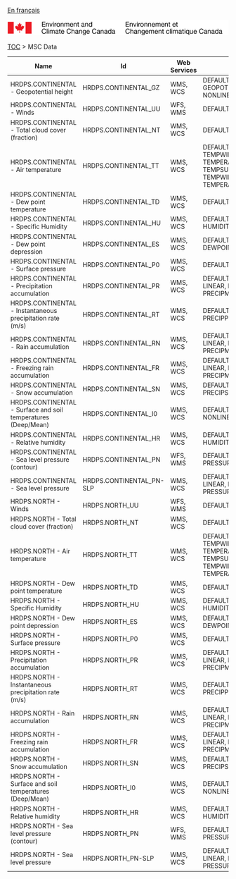 [En français](geomet-hrdps_fr.md)

![ECCC logo](../../img_eccc-logo.png)

[TOC](../geomet-hrdps_en.md) > MSC Data


Name                                                          | Id                       | Web Services | Styles                                                                             
--------------------------------------------------------------|--------------------------|--------------|------------------------------------------------------------------------------------
HRDPS.CONTINENTAL - Geopotential height                       | HRDPS.CONTINENTAL_GZ     | WMS, WCS     | DEFAULT: GEOPOTENTIELHEIGHT-NONLINEAR                                              
HRDPS.CONTINENTAL - Winds                                     | HRDPS.CONTINENTAL_UU     | WFS, WMS     | DEFAULT: WINDARROW                                                                 
HRDPS.CONTINENTAL - Total cloud cover (fraction)              | HRDPS.CONTINENTAL_NT     | WMS, WCS     | DEFAULT: CLOUD                                                                     
HRDPS.CONTINENTAL - Air temperature                           | HRDPS.CONTINENTAL_TT     | WMS, WCS     | DEFAULT: TEMPWINTER-LINEAR, TEMPERATURE, TEMPSUMMER, TEMPWINTER, TEMPERATURE-LINEAR
HRDPS.CONTINENTAL - Dew point temperature                     | HRDPS.CONTINENTAL_TD     | WMS, WCS     | DEFAULT: DEWPOINT                                                                  
HRDPS.CONTINENTAL - Specific Humidity                         | HRDPS.CONTINENTAL_HU     | WMS, WCS     | DEFAULT: HUMIDITYSPEC                                                              
HRDPS.CONTINENTAL - Dew point depression                      | HRDPS.CONTINENTAL_ES     | WMS, WCS     | DEFAULT: DEWPOINTDEP                                                               
HRDPS.CONTINENTAL - Surface pressure                          | HRDPS.CONTINENTAL_P0     | WMS, WCS     | DEFAULT: PRESSURE                                                                  
HRDPS.CONTINENTAL - Precipitation accumulation                | HRDPS.CONTINENTAL_PR     | WMS, WCS     | DEFAULT: CAPA24-LINEAR, PRECIPMM, PRECIPMM-LINEAR                                  
HRDPS.CONTINENTAL - Instantaneous precipitation rate (m/s)    | HRDPS.CONTINENTAL_RT     | WMS, WCS     | DEFAULT: PRECIPPRTMMH                                                              
HRDPS.CONTINENTAL - Rain accumulation                         | HRDPS.CONTINENTAL_RN     | WMS, WCS     | DEFAULT: CAPA24-LINEAR, PRECIPMM, PRECIPMM-LINEAR                                  
HRDPS.CONTINENTAL - Freezing rain accumulation                | HRDPS.CONTINENTAL_FR     | WMS, WCS     | DEFAULT: CAPA24-LINEAR, PRECIPMM, PRECIPMM-LINEAR                                  
HRDPS.CONTINENTAL - Snow accumulation                         | HRDPS.CONTINENTAL_SN     | WMS, WCS     | DEFAULT: PRECIPSNOW-LINEAR                                                         
HRDPS.CONTINENTAL - Surface and soil temperatures (Deep/Mean) | HRDPS.CONTINENTAL_I0     | WMS, WCS     | DEFAULT: TEMPSOIL-NONLINEAR                                                        
HRDPS.CONTINENTAL - Relative humidity                         | HRDPS.CONTINENTAL_HR     | WMS, WCS     | DEFAULT: HUMIDITYREL-LINEAR                                                        
HRDPS.CONTINENTAL - Sea level pressure (contour)              | HRDPS.CONTINENTAL_PN     | WFS, WMS     | DEFAULT: PRESSURE4_LINE                                                            
HRDPS.CONTINENTAL - Sea level pressure                        | HRDPS.CONTINENTAL_PN-SLP | WMS, WCS     | DEFAULT: PRESSURE4-LINEAR, PRESSURE4, PRESSURESEAHIGH                              
HRDPS.NORTH - Winds                                           | HRDPS.NORTH_UU           | WFS, WMS     | DEFAULT: WINDARROW                                                                 
HRDPS.NORTH - Total cloud cover (fraction)                    | HRDPS.NORTH_NT           | WMS, WCS     | DEFAULT: CLOUD                                                                     
HRDPS.NORTH - Air temperature                                 | HRDPS.NORTH_TT           | WMS, WCS     | DEFAULT: TEMPWINTER-LINEAR, TEMPERATURE, TEMPSUMMER, TEMPWINTER, TEMPERATURE-LINEAR
HRDPS.NORTH - Dew point temperature                           | HRDPS.NORTH_TD           | WMS, WCS     | DEFAULT: DEWPOINT                                                                  
HRDPS.NORTH - Specific Humidity                               | HRDPS.NORTH_HU           | WMS, WCS     | DEFAULT: HUMIDITYSPEC                                                              
HRDPS.NORTH - Dew point depression                            | HRDPS.NORTH_ES           | WMS, WCS     | DEFAULT: DEWPOINTDEP                                                               
HRDPS.NORTH - Surface pressure                                | HRDPS.NORTH_P0           | WMS, WCS     | DEFAULT: PRESSURE                                                                  
HRDPS.NORTH - Precipitation accumulation                      | HRDPS.NORTH_PR           | WMS, WCS     | DEFAULT: CAPA24-LINEAR, PRECIPMM, PRECIPMM-LINEAR                                  
HRDPS.NORTH - Instantaneous precipitation rate (m/s)          | HRDPS.NORTH_RT           | WMS, WCS     | DEFAULT: PRECIPPRTMMH                                                              
HRDPS.NORTH - Rain accumulation                               | HRDPS.NORTH_RN           | WMS, WCS     | DEFAULT: CAPA24-LINEAR, PRECIPMM, PRECIPMM-LINEAR                                  
HRDPS.NORTH - Freezing rain accumulation                      | HRDPS.NORTH_FR           | WMS, WCS     | DEFAULT: CAPA24-LINEAR, PRECIPMM, PRECIPMM-LINEAR                                  
HRDPS.NORTH - Snow accumulation                               | HRDPS.NORTH_SN           | WMS, WCS     | DEFAULT: PRECIPSNOW-LINEAR                                                         
HRDPS.NORTH - Surface and soil temperatures (Deep/Mean)       | HRDPS.NORTH_I0           | WMS, WCS     | DEFAULT: TEMPSOIL-NONLINEAR                                                        
HRDPS.NORTH - Relative humidity                               | HRDPS.NORTH_HR           | WMS, WCS     | DEFAULT: HUMIDITYREL-LINEAR                                                        
HRDPS.NORTH - Sea level pressure (contour)                    | HRDPS.NORTH_PN           | WFS, WMS     | DEFAULT: PRESSURE4_LINE                                                            
HRDPS.NORTH - Sea level pressure                              | HRDPS.NORTH_PN-SLP       | WMS, WCS     | DEFAULT: PRESSURE4-LINEAR, PRESSURE4, PRESSURESEAHIGH                              

